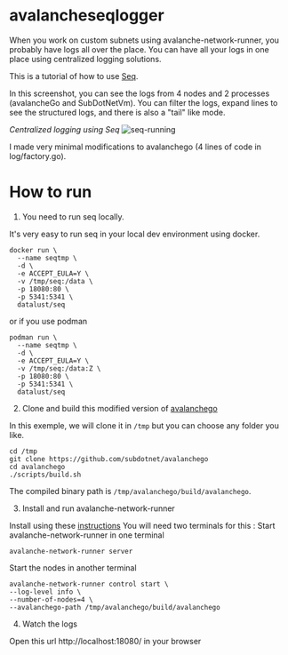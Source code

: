 # avalancheseqlogger

When you work on custom subnets using avalanche-network-runner, you probably have logs all over the place.
You can have all your logs in one place using centralized logging solutions.

This is a tutorial of how to use [Seq](https://datalust.co/).

In this screenshot, you can see the logs from 4 nodes and 2 processes (avalancheGo and SubDotNetVm). You can filter the logs, expand lines to see the structured logs, and there is also a "tail" like mode.

_Centralized logging using Seq_
![seq-running](https://user-images.githubusercontent.com/1549198/194254189-3b6d3bdd-3612-4b0f-a151-eb6aadbd8846.png)


I made very minimal modifications to avalanchego (4 lines of code in log/factory.go).

# How to run 
1) You need to run seq locally.

It's very easy to run seq in your local dev environment using docker.
```shell
docker run \
  --name seqtmp \
  -d \
  -e ACCEPT_EULA=Y \
  -v /tmp/seq:/data \
  -p 18080:80 \
  -p 5341:5341 \
  datalust/seq
```
or if you use podman
```shell
podman run \
  --name seqtmp \
  -d \
  -e ACCEPT_EULA=Y \
  -v /tmp/seq:/data:Z \
  -p 18080:80 \
  -p 5341:5341 \
  datalust/seq
```

2) Clone and build this modified version of [avalanchego](https://github.com/subdotnet/avalanchego)

In this exemple, we will clone it in `/tmp` but you can choose any folder you like.
```shell
cd /tmp
git clone https://github.com/subdotnet/avalanchego
cd avalanchego
./scripts/build.sh
```
The compiled binary path is `/tmp/avalanchego/build/avalanchego`.

3) Install and run avalanche-network-runner

Install using these [instructions](https://github.com/ava-labs/avalanche-network-runner#installation)
You will need two terminals for this : 
Start avalanche-network-runner in one terminal 
```shell
avalanche-network-runner server
```

Start the nodes in another terminal
```shell
avalanche-network-runner control start \
--log-level info \
--number-of-nodes=4 \
--avalanchego-path /tmp/avalanchego/build/avalanchego
```

4) Watch the logs 

Open this url http://localhost:18080/ in your browser


